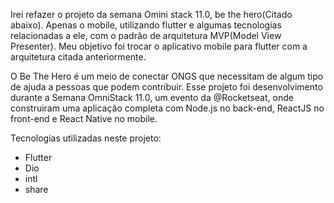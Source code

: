 Irei refazer o projeto da semana Omini stack 11.0, be the hero(Citado abaixo).
Apenas o mobile, utilizando flutter e algumas tecnologias relacionadas a ele, com o padrão
de arquitetura MVP(Model View Presenter). Meu objetivo foi trocar o aplicativo mobile
para flutter com a arquitetura citada anteriormente.

O Be The Hero é um meio de conectar ONGS que necessitam
de algum tipo de ajuda a pessoas que podem contribuir.
Esse projeto foi desenvolvimento durante a Semana OmniStack 11.0,
um evento da @Rocketseat, onde construiram uma aplicação completa com Node.js no back-end,
ReactJS no front-end e React Native no mobile.


Tecnologias utilizadas neste projeto:
 - Flutter
 - Dio
 - intl
 - share
